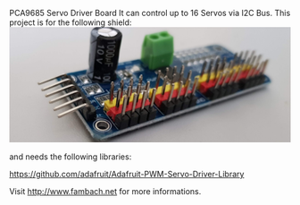 PCA9685 Servo Driver Board
It can control up to 16 Servos via I2C Bus.
This project is for the following shield:
![Image of shield](./img/pca9685ServoDriverBoard-perspective.jpg)


and needs the following libraries:

https://github.com/adafruit/Adafruit-PWM-Servo-Driver-Library

Visit http://www.fambach.net for more informations.
